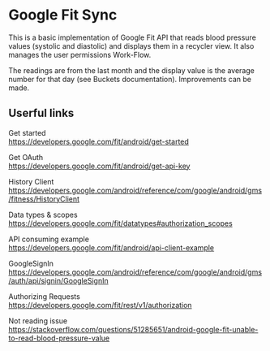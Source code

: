 # Google Fit Sync

This is a basic implementation of Google Fit API that reads blood pressure values (systolic and diastolic) and displays them in a recycler view. It also manages the user permissions Work-Flow.

The readings are from the last month and the display value is the average number for that day (see Buckets documentation). Improvements can be made.

## Userful links
Get started  
https://developers.google.com/fit/android/get-started  

Get OAuth  
https://developers.google.com/fit/android/get-api-key  

History Client  
https://developers.google.com/android/reference/com/google/android/gms/fitness/HistoryClient  

Data types & scopes  
https://developers.google.com/fit/datatypes#authorization_scopes  

API consuming example  
https://developers.google.com/fit/android/api-client-example  

GoogleSignIn  
https://developers.google.com/android/reference/com/google/android/gms/auth/api/signin/GoogleSignIn  

Authorizing Requests  
https://developers.google.com/fit/rest/v1/authorization  

Not reading issue  
https://stackoverflow.com/questions/51285651/android-google-fit-unable-to-read-blood-pressure-value  
